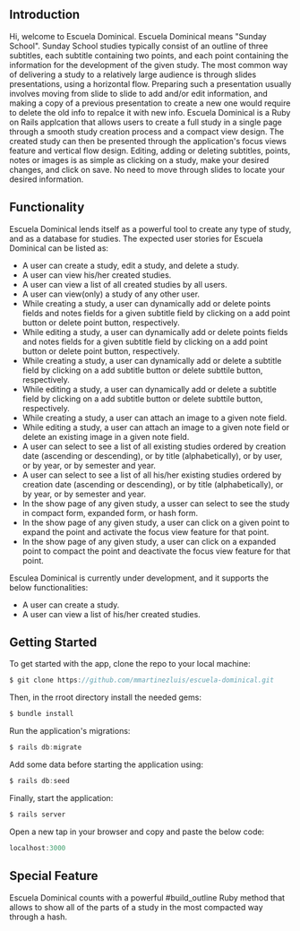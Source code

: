 ## Introduction
Hi, welcome to Escuela Dominical. Escuela Dominical means "Sunday School". Sunday School studies typically consist of an outline of three subtitles, each subtitle containing two points, and each point containing the information for the development of the given study. The most common way of delivering a study to a relatively large audience is through slides presentations, using a horizontal flow. Preparing such a presentation usually involves moving from slide to slide to add and/or edit information, and making a copy of a previous presentation to create a new one would require to delete the old info to repalce it with new info. Escuela Dominical is a Ruby on Rails applcation that allows users to create a full study in a single page through a smooth study creation process and a compact view design. The created study can then be presented through the application's focus views feature and vertical flow design. Editing, adding or deleting subtitles, points, notes or images is as simple as clicking on a study, make your desired changes, and click on save. No need to move through slides to locate your desired information. 

## Functionality
Escuela Dominical lends itself as a powerful tool to create any type of study, and as a database for studies. The expected user stories for Escuela Dominical can be listed as:
* A user can create a study, edit a study, and delete a study.
* A user can view his/her created studies.
* A user can view a list of all created studies by all users.
* A user can view(only) a study of any other user.
* While creating a study, a user can dynamically add or delete points fields and notes fields for a given subtitle field by clicking on a add point button or delete point button, respectively.
* While editing a study, a user can dynamically add or delete points fields and notes fields for a given subtitle field by clicking on a add point button or delete point button, respectively.
* While creating a study, a user can dynamically add or delete a subtitle field by clicking on a add subtitle button or delete subttile button, respectively.
* While editing a study, a user can dynamically add or delete a subtitle field by clicking on a add subtitle button or delete subttile button, respectively.
* While creating a study, a user can attach an image to a given note field.
* While editing a study, a user can attach an image to a given note field or delete an existing image in a given note field. 
* A user can select to see a list of all existing studies ordered by creation date (ascending or descending), or by title (alphabetically), or by user, or by year, or by semester and year.
* A user can select to see a list of all his/her existing studies ordered by creation date (ascending or descending), or by title (alphabetically), or by year, or by semester and year.
* In the show page of any given study, a usser can select to see the study in compact form, expanded form, or hash form.
* In the show page of any given study, a user can click on a given point to expand the point and activate the focus view feature for that point.
* In the show page of any given study, a user can click on a expanded point to compact the point and deactivate the focus view feature for that point.

Esculea Dominical is currently under development, and it supports the below functionalities:
* A user can create a study.
* A user can view a list of his/her created studies.

## Getting Started
To get started with the app, clone the repo to your local machine:
``` javascript
$ git clone https://github.com/mmartinezluis/escuela-dominical.git
```

Then, in the rroot directory install the needed gems:
``` javascript
$ bundle install
```

Run the application's migrations:
``` javascript
$ rails db:migrate
```

Add some data before starting the application using:
``` javascript
$ rails db:seed
```

Finally, start the application:
``` javascript
$ rails server
```

Open a new tap in your browser and copy and paste the below code:
```javascript
localhost:3000
```

## Special Feature
Escuela Dominical counts with a powerful #build_outline Ruby method that allows to show all of the parts of a study in the most compacted way through a hash. 
